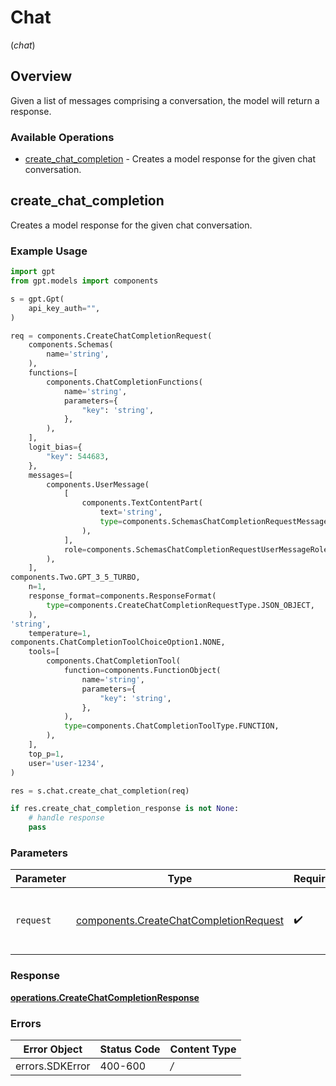 # Chat
(*chat*)

## Overview

Given a list of messages comprising a conversation, the model will return a response.

### Available Operations

* [create_chat_completion](#create_chat_completion) - Creates a model response for the given chat conversation.

## create_chat_completion

Creates a model response for the given chat conversation.

### Example Usage

```python
import gpt
from gpt.models import components

s = gpt.Gpt(
    api_key_auth="",
)

req = components.CreateChatCompletionRequest(
    components.Schemas(
        name='string',
    ),
    functions=[
        components.ChatCompletionFunctions(
            name='string',
            parameters={
                "key": 'string',
            },
        ),
    ],
    logit_bias={
        "key": 544683,
    },
    messages=[
        components.UserMessage(
            [
                components.TextContentPart(
                    text='string',
                    type=components.SchemasChatCompletionRequestMessageContentPartTextType.TEXT,
                ),
            ],
            role=components.SchemasChatCompletionRequestUserMessageRole.USER,
        ),
    ],
components.Two.GPT_3_5_TURBO,
    n=1,
    response_format=components.ResponseFormat(
        type=components.CreateChatCompletionRequestType.JSON_OBJECT,
    ),
'string',
    temperature=1,
components.ChatCompletionToolChoiceOption1.NONE,
    tools=[
        components.ChatCompletionTool(
            function=components.FunctionObject(
                name='string',
                parameters={
                    "key": 'string',
                },
            ),
            type=components.ChatCompletionToolType.FUNCTION,
        ),
    ],
    top_p=1,
    user='user-1234',
)

res = s.chat.create_chat_completion(req)

if res.create_chat_completion_response is not None:
    # handle response
    pass
```

### Parameters

| Parameter                                                                                        | Type                                                                                             | Required                                                                                         | Description                                                                                      |
| ------------------------------------------------------------------------------------------------ | ------------------------------------------------------------------------------------------------ | ------------------------------------------------------------------------------------------------ | ------------------------------------------------------------------------------------------------ |
| `request`                                                                                        | [components.CreateChatCompletionRequest](../../models/components/createchatcompletionrequest.md) | :heavy_check_mark:                                                                               | The request object to use for the request.                                                       |


### Response

**[operations.CreateChatCompletionResponse](../../models/operations/createchatcompletionresponse.md)**
### Errors

| Error Object    | Status Code     | Content Type    |
| --------------- | --------------- | --------------- |
| errors.SDKError | 400-600         | */*             |
